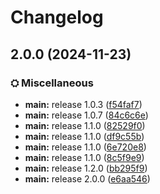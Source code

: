 # Changelog

## 2.0.0 (2024-11-23)


### ⛭ Miscellaneous

* **main:** release 1.0.3 ([f54faf7](https://github.com/izmystic/kookykraft/commit/f54faf73449df823e968507e3ad3a96ba07ec4c7))
* **main:** release 1.0.7 ([84c6c6e](https://github.com/izmystic/kookykraft/commit/84c6c6e9bd5cb07b24c45bb5690b9fee09640ff8))
* **main:** release 1.1.0 ([82529f0](https://github.com/izmystic/kookykraft/commit/82529f0beb14ae0e218a42a755d2fa47496dc7c1))
* **main:** release 1.1.0 ([df9c55b](https://github.com/izmystic/kookykraft/commit/df9c55b57486ef8bd8c35256431998653f6d17e3))
* **main:** release 1.1.0 ([6e720e8](https://github.com/izmystic/kookykraft/commit/6e720e8122dddb79baed3c9e3f6a6df60c5afb09))
* **main:** release 1.1.0 ([8c5f9e9](https://github.com/izmystic/kookykraft/commit/8c5f9e9ba35528880713348704f01537956a918d))
* **main:** release 1.2.0 ([bb295f9](https://github.com/izmystic/kookykraft/commit/bb295f9b7f794c08676f2a42a4d8b6a45f942e86))
* **main:** release 2.0.0 ([e6aa546](https://github.com/izmystic/kookykraft/commit/e6aa546a43acd88d7cd8ccbb8a638e979ffb3608))
